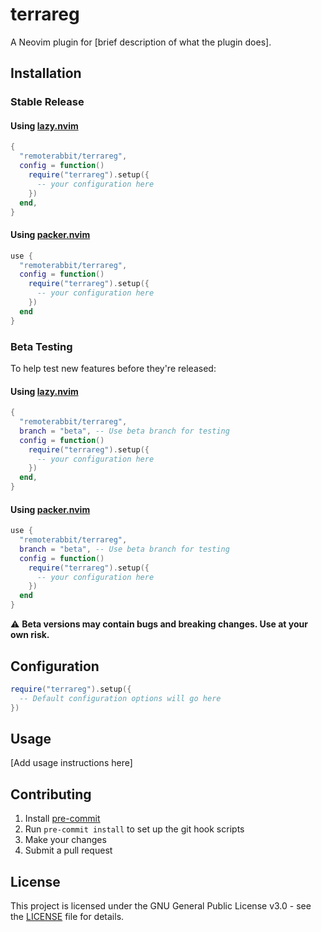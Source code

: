 # terrareg

A Neovim plugin for [brief description of what the plugin does].

## Installation

### Stable Release

#### Using [lazy.nvim](https://github.com/folke/lazy.nvim)

```lua
{
  "remoterabbit/terrareg",
  config = function()
    require("terrareg").setup({
      -- your configuration here
    })
  end,
}
```

#### Using [packer.nvim](https://github.com/wbthomason/packer.nvim)

```lua
use {
  "remoterabbit/terrareg",
  config = function()
    require("terrareg").setup({
      -- your configuration here
    })
  end
}
```

### Beta Testing

To help test new features before they're released:

#### Using [lazy.nvim](https://github.com/folke/lazy.nvim)

```lua
{
  "remoterabbit/terrareg",
  branch = "beta", -- Use beta branch for testing
  config = function()
    require("terrareg").setup({
      -- your configuration here
    })
  end,
}
```

#### Using [packer.nvim](https://github.com/wbthomason/packer.nvim)

```lua
use {
  "remoterabbit/terrareg",
  branch = "beta", -- Use beta branch for testing
  config = function()
    require("terrareg").setup({
      -- your configuration here
    })
  end
}
```

⚠️ **Beta versions may contain bugs and breaking changes. Use at your own risk.**

## Configuration

```lua
require("terrareg").setup({
  -- Default configuration options will go here
})
```

## Usage

[Add usage instructions here]

## Contributing

1. Install [pre-commit](https://pre-commit.com/)
2. Run `pre-commit install` to set up the git hook scripts
3. Make your changes
4. Submit a pull request

## License

This project is licensed under the GNU General Public License v3.0 - see the [LICENSE](LICENSE) file for details.
